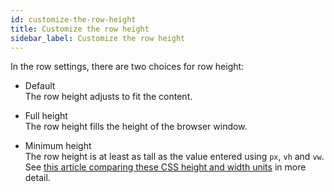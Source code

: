 ```yaml
---
id: customize-the-row-height
title: Customize the row height
sidebar_label: Customize the row height
---
```


In the row settings, there are two choices for row height:

* Default  
The row height adjusts to fit the content.

* Full height  
The row height fills the height of the browser window.

* Minimum height  
The row height is at least as tall as the value entered using `px`, `vh` and `vw`. See [this article comparing these CSS height and width units](/beaver-builder/advanced-builder-techniques/css-length-height-units.md) in more detail.
